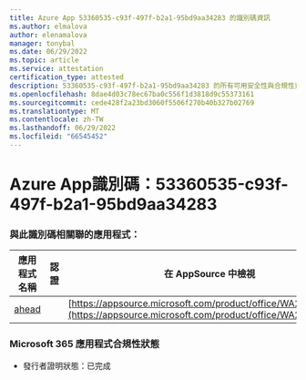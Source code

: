 ```yaml
---
title: Azure App 53360535-c93f-497f-b2a1-95bd9aa34283 的識別碼資訊
ms.author: elmalova
author: elenamalova
manager: tonybal
ms.date: 06/29/2022
ms.topic: article
ms.service: attestation
certification_type: attested
description: 53360535-c93f-497f-b2a1-95bd9aa34283 的所有可用安全性與合規性資訊。
ms.openlocfilehash: 8dae4d03c78ec67ba0c556f1d3818d9c55373161
ms.sourcegitcommit: cede428f2a23bd3060f5506f270b40b327b02769
ms.translationtype: MT
ms.contentlocale: zh-TW
ms.lasthandoff: 06/29/2022
ms.locfileid: "66545452"
---
```

# <a name="azure-app-id-53360535-c93f-497f-b2a1-95bd9aa34283"></a>Azure App識別碼：53360535-c93f-497f-b2a1-95bd9aa34283


### <a name="apps-associated-with-this-id"></a>與此識別碼相關聯的應用程式：
| **應用程式名稱** | **認證** | **在 AppSource 中檢視** |
|--------------|---------------|-----------------------|
| [ahead](../forward/WA200004202.md) |  | [https://appsource.microsoft.com/product/office/WA200004202](https://appsource.microsoft.com/product/office/WA200004202) |

### <a name="microsoft-365-app-compliance-status"></a>Microsoft 365 應用程式合規性狀態
- 發行者證明狀態：已完成
